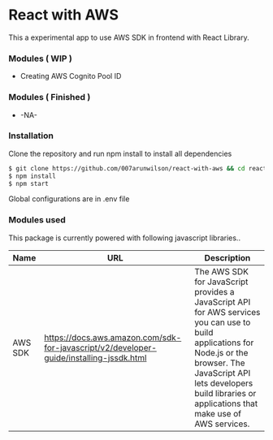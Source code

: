# React with AWS

This a experimental app to use AWS SDK in frontend with React Library.

### Modules ( WIP )

- Creating AWS Cognito Pool ID

### Modules ( Finished )

- -NA-

### Installation

Clone the repository and run npm install to install all dependencies

```sh
$ git clone https://github.com/007arunwilson/react-with-aws && cd react-with-aws
$ npm install
$ npm start
```

Global configurations are in .env file

### Modules used

This package is currently powered with following javascript libraries..

| Name    | URL                                                                                     | Description                                                                                                                                                                                                                           |
| ------- | --------------------------------------------------------------------------------------- | ------------------------------------------------------------------------------------------------------------------------------------------------------------------------------------------------------------------------------------- |
| AWS SDK | https://docs.aws.amazon.com/sdk-for-javascript/v2/developer-guide/installing-jssdk.html | The AWS SDK for JavaScript provides a JavaScript API for AWS services you can use to build applications for Node.js or the browser. The JavaScript API lets developers build libraries or applications that make use of AWS services. |
